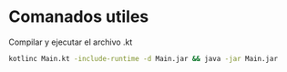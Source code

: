 # Comanados utiles

Compilar y ejecutar el archivo .kt

```bash
kotlinc Main.kt -include-runtime -d Main.jar && java -jar Main.jar
```